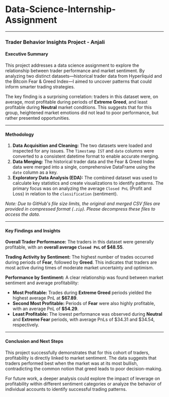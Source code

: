 # Data-Science-Internship-Assignment

-----

### Trader Behavior Insights Project - Anjali
#### Executive Summary

This project addresses a data science assignment to explore the relationship between trader performance and market sentiment. By analyzing two distinct datasets—historical trader data from Hyperliquid and the Bitcoin Fear & Greed Index—I aimed to uncover patterns that could inform smarter trading strategies.

The key finding is a surprising correlation: traders in this dataset were, on average, most profitable during periods of **Extreme Greed**, and least profitable during **Neutral** market conditions. This suggests that for this group, heightened market emotions did not lead to poor performance, but rather presented opportunities.

-----

#### Methodology

1.  **Data Acquisition and Cleaning:** The two datasets were loaded and inspected for any issues. The `Timestamp IST` and `date` columns were converted to a consistent datetime format to enable accurate merging.
2.  **Data Merging:** The historical trader data and the Fear & Greed Index data were merged into a single, comprehensive DataFrame using the `date` column as a key.
3.  **Exploratory Data Analysis (EDA):** The combined dataset was used to calculate key statistics and create visualizations to identify patterns. The primary focus was on analyzing the average `Closed PnL` (Profit and Loss) in relation to the `classification` (sentiment).

*Note: Due to GitHub's file size limits, the original and merged CSV files are provided in compressed format (`.zip`). Please decompress these files to access the data.*

-----

#### Key Findings and Insights

**Overall Trader Performance:**
The traders in this dataset were generally profitable, with an **overall average `Closed PnL` of $48.55**.

**Trading Activity by Sentiment:**
The highest number of trades occurred during periods of **Fear**, followed by **Greed**. This indicates that traders are most active during times of moderate market uncertainty and optimism.

**Performance by Sentiment:**
A clear relationship was found between market sentiment and average profitability:

  * **Most Profitable:** Trades during **Extreme Greed** periods yielded the highest average PnL at **$67.89**.
  * **Second Most Profitable:** Periods of **Fear** were also highly profitable, with an average PnL of **$54.29**.
  * **Least Profitable:** The lowest performance was observed during **Neutral** and **Extreme Fear** periods, with average PnLs of $34.31 and $34.54, respectively.

-----

#### Conclusion and Next Steps

This project successfully demonstrates that for this cohort of traders, profitability is directly linked to market sentiment. The data suggests that traders performed best when the market was at its most bullish, contradicting the common notion that greed leads to poor decision-making.

For future work, a deeper analysis could explore the impact of leverage on profitability within different sentiment categories or analyze the behavior of individual accounts to identify successful trading patterns.
